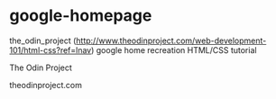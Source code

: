 # google-homepage
the_odin_project (http://www.theodinproject.com/web-development-101/html-css?ref=lnav) google home recreation HTML/CSS tutorial

The Odin Project 

theodinproject.com
